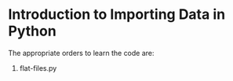 # Introduction to Importing Data in Python
The appropriate orders to learn the code are:
1) flat-files.py
